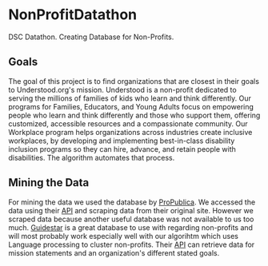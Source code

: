 # NonProfitDatathon
DSC Datathon. Creating Database for Non-Profits.

## Goals
The goal of this project is to find organizations that are closest in their goals to Understood.org's mission. Understood is a non-profit dedicated to serving the millions of families of kids who learn and think differently. Our programs for Families, Educators, and Young Adults focus on empowering people who learn and think differently and those who support them, offering customized, accessible resources and a compassionate community. Our Workplace program helps organizations across industries create inclusive workplaces, by developing and implementing best-in-class disability inclusion programs so they can hire, advance, and retain people with disabilities. The algorithm automates that process.


## Mining the Data
For mining the data we used the database by [ProPublica](https://projects.propublica.org/nonprofits/organizations/116037894). We accessed the data using their [API](https://projects.propublica.org/nonprofits/api) and scraping data from their original site. However we scraped data because another useful database was not available to us too much. [Guidestar](https://www.guidestar.org/) is a great database to use with regarding non-profits and will most probably work especially well with our algorihtm which uses Language processing to cluster non-profits. Their [API](https://apiportal.guidestar.org/) can retrieve data for mission statements and an organization's different stated goals.
